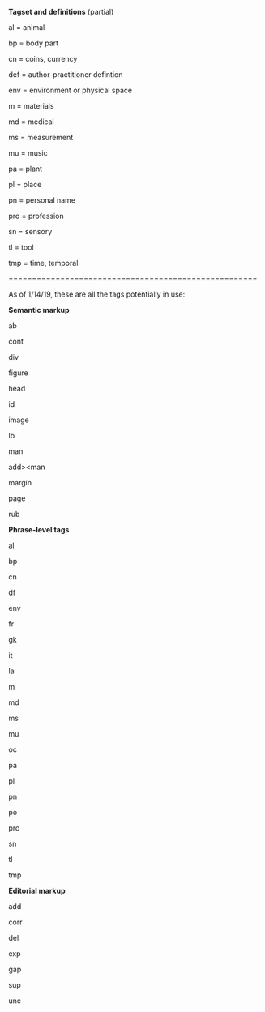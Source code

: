 **Tagset and definitions** (partial)

al = animal

bp = body part

cn = coins, currency

def = author-practitioner defintion

env = environment or physical space

m = materials

md = medical

ms = measurement

mu = music

pa = plant

pl = place 

pn = personal name

pro = profession

sn = sensory

tl = tool

tmp = time, temporal


=====================================================

As of 1/14/19, these are all the tags potentially in use:


**Semantic markup**

ab

cont

div

figure

head

id

image

lb

man

add><man

margin

page

rub



**Phrase-level tags**

al

bp

cn

df

env

fr

gk

it

la

m

md

ms

mu

oc

pa

pl

pn

po

pro

sn

tl

tmp



**Editorial markup**

add

corr

del

exp

gap

sup

unc
